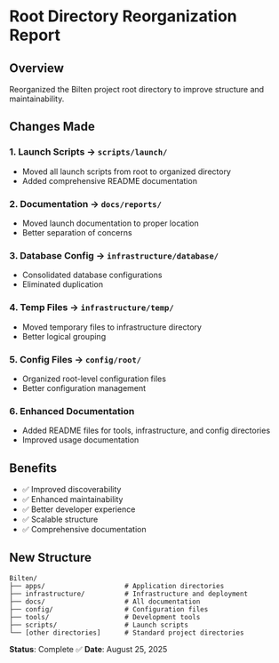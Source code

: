 # Root Directory Reorganization Report

## Overview
Reorganized the Bilten project root directory to improve structure and maintainability.

## Changes Made

### 1. Launch Scripts → `scripts/launch/`
- Moved all launch scripts from root to organized directory
- Added comprehensive README documentation

### 2. Documentation → `docs/reports/`
- Moved launch documentation to proper location
- Better separation of concerns

### 3. Database Config → `infrastructure/database/`
- Consolidated database configurations
- Eliminated duplication

### 4. Temp Files → `infrastructure/temp/`
- Moved temporary files to infrastructure directory
- Better logical grouping

### 5. Config Files → `config/root/`
- Organized root-level configuration files
- Better configuration management

### 6. Enhanced Documentation
- Added README files for tools, infrastructure, and config directories
- Improved usage documentation

## Benefits
- ✅ Improved discoverability
- ✅ Enhanced maintainability  
- ✅ Better developer experience
- ✅ Scalable structure
- ✅ Comprehensive documentation

## New Structure
```
Bilten/
├── apps/                    # Application directories
├── infrastructure/          # Infrastructure and deployment
├── docs/                    # All documentation
├── config/                  # Configuration files
├── tools/                   # Development tools
├── scripts/                 # Launch scripts
└── [other directories]      # Standard project directories
```

**Status**: Complete ✅
**Date**: August 25, 2025
